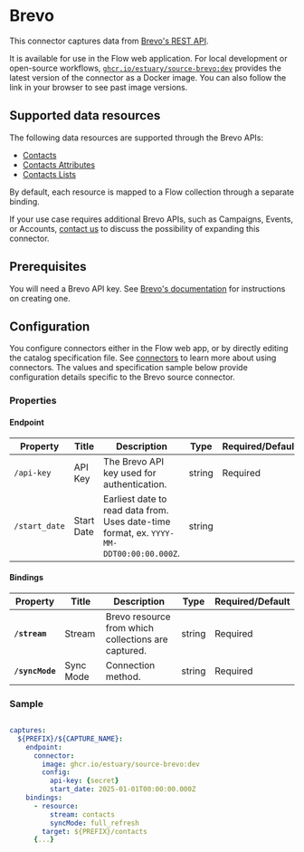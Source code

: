 
# Brevo

This connector captures data from [Brevo's REST API](https://developers.brevo.com/reference).

It is available for use in the Flow web application. For local development or open-source workflows, [`ghcr.io/estuary/source-brevo:dev`](https://ghcr.io/estuary/source-brevo:dev) provides the latest version of the connector as a Docker image. You can also follow the link in your browser to see past image versions.

## Supported data resources

The following data resources are supported through the Brevo APIs:

* [Contacts](https://developers.brevo.com/reference/getcontacts-1)
* [Contacts Attributes](https://developers.brevo.com/reference/getattributes-1)
* [Contacts Lists](https://developers.brevo.com/reference/getlists-1)

By default, each resource is mapped to a Flow collection through a separate binding.

If your use case requires additional Brevo APIs, such as Campaigns, Events, or Accounts, [contact us](mailto:info@estuary.dev) to discuss the possibility of expanding this connector.

## Prerequisites

You will need a Brevo API key. See [Brevo's documentation](https://developers.brevo.com/docs/getting-started#using-your-api-key-to-authenticate) for instructions on creating one.

## Configuration

You configure connectors either in the Flow web app, or by directly editing the catalog specification file.
See [connectors](../../../concepts/connectors.md#using-connectors) to learn more about using connectors. The values and specification sample below provide configuration details specific to the Brevo source connector.

### Properties

#### Endpoint

| Property | Title | Description | Type | Required/Default |
|---|---|---|---|---|
| `/api-key` | API Key | The Brevo API key used for authentication. | string | Required |
| `/start_date` | Start Date | Earliest date to read data from. Uses date-time format, ex. `YYYY-MM-DDT00:00:00.000Z`. | string |  |

#### Bindings

| Property | Title | Description | Type | Required/Default |
|---|---|---|---|---|
| **`/stream`** | Stream | Brevo resource from which collections are captured. | string | Required |
| **`/syncMode`** | Sync Mode | Connection method. | string | Required |

### Sample

```yaml

captures:
  ${PREFIX}/${CAPTURE_NAME}:
    endpoint:
      connector:
        image: ghcr.io/estuary/source-brevo:dev
        config:
          api-key: {secret}
          start_date: 2025-01-01T00:00:00.000Z
    bindings:
      - resource:
          stream: contacts
          syncMode: full_refresh
        target: ${PREFIX}/contacts
      {...}
```

